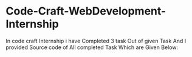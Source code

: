 # Code-Craft-WebDevelopment-Internship
In code craft Internship i have Completed 3 task Out of given Task And I provided Source code of All completed Task Which are Given Below:
